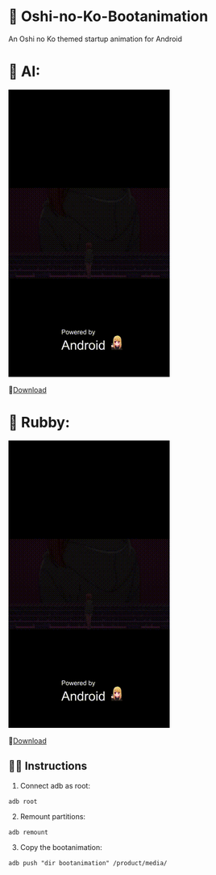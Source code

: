 # 💫 Oshi-no-Ko-Bootanimation
An Oshi no Ko themed startup animation for Android

# 🌟 AI:

![Alt Text](./preview.gif)

🔗[Download](https://github.com/Anto426/Oshi-no-Ko-Bootanimation/releases/download/1.0.0/bootanimation.zip)


# 💎 Rubby:

![Alt Text](./preview1.gif)

🔗[Download](https://github.com/Anto426/Oshi-no-Ko-Bootanimation/releases/download/1.0.1/bootanimation.zip)


## ✍🏻 Instructions

1. Connect adb as root:

```shell
adb root
```

2. Remount partitions:

```shell
adb remount
```

3. Copy the bootanimation:

```shell
adb push "dir bootanimation" /product/media/
```
